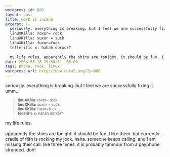 ```yaml
--- 
wordpress_id: 888
layout: post
title: work is insane
excerpt: |-
  seriously. everything is breaking. but I feel we are successfully fixing it. umm.. 
  linuXKilla: roxor= rock
  linuXKilla: suxor = suck
  linuXKilla: fuxor=fuck
  tellerific x: hahah dorxor?
  
  my life rules. apparently the shins are tonight. it should be fun. I like them. but currently - cradle of filth is ...
date: 2004-06-18 19:50:11 -05:00
tags: phone, rock, linux
wordpress_url: http://new.nata2.org/?p=888
---
```

seriously. everything is breaking. but I feel we are successfully fixing it. umm.. <blockquote><small>
<b>linuXKilla:</b> roxor= rock<br/>
<b>linuXKilla:</b> suxor = suck<br/>
<b>linuXKilla:</b> fuxor=fuck<br/>
<b>tellerific x:</b> hahah dorxor?
</small></blockquote>
my life rules. <br/><br/>apparently the shins are tonight. it should be fun. I like them. but currently - cradle of filth is rocking my jock. haha. someone keeps calling. and I am missing their call. like three times. it is probably tahmour from a payphone stranded. doh!
